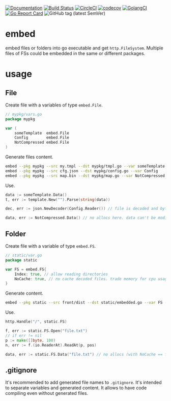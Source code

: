 [![Documentation](https://godoc.org/github.com/nikandfor/embed?status.svg)](https://pkg.go.dev/github.com/nikandfor/embed)
[![Build Status](https://travis-ci.com/nikandfor/embed.svg?branch=master)](https://travis-ci.com/nikandfor/embed)
[![CircleCI](https://circleci.com/gh/nikandfor/embed.svg?style=svg)](https://circleci.com/gh/nikandfor/embed)
[![codecov](https://codecov.io/gh/nikandfor/embed/branch/master/graph/badge.svg)](https://codecov.io/gh/nikandfor/embed)
[![GolangCI](https://golangci.com/badges/github.com/nikandfor/embed.svg)](https://golangci.com/r/github.com/nikandfor/embed)
[![Go Report Card](https://goreportcard.com/badge/github.com/nikandfor/embed)](https://goreportcard.com/report/github.com/nikandfor/embed)
![GitHub tag (latest SemVer)](https://img.shields.io/github/v/tag/nikandfor/embed?sort=semver)

# embed

embed files or folders into go executable and get `http.FileSystem`. Multiple files of FSs could be embedded in the same or different packages.

# usage

## File

Create file with a variables of type `embed.File`.
```go
// mypkg/vars.go
package mypkg

var (
    someTemplate  embed.File
    Config        embed.File
    NotCompressed embed.File
)
```

Generate files content.
```bash
embed --pkg mypkg --src my.tmpl --dst mypkg/tmpl.go --var someTemplate
embed --pkg mypkg --src cfg.json --dst mypkg/config.go --var Config
embed --pkg mypkg --src map.bin --dst mypkg/map.go --var NotCompressed --no-compress
```

Use.
```go
data := someTemplate.Data()
t, err := template.New("").Parse(string(data))

dec, err := json.NewDecoder(Config.Reader()) // file is decoded and bytes.NewReader(data) is returned.

data, err := NotCompressed.Data() // no allocs here. data can't be modified.
```

## Folder

Create file with a variable of type `embed.FS`.
```go
// static/var.go
package static

var FS = embed.FS{
    Index: true, // allow reading directories
    NoCache: true, // no cache decoded files. trade memory for cpu usage
}
```

Generate content.
```bash
embed --pkg static --src front/dist --dst static/embedded.go --var FS --skip-hidden front/dist/not_needed.txt front/dist/any_number_of_excludes.html
```

Use.
```go
http.Handle("/", static.FS)

f, err := static.FS.Open("file.txt")
// if err != nil
p := make([]byte, 100)
n, err := f.(io.ReaderAt).ReadAt(p, pos)

data, err := static.FS.Data("file.txt") // no allocs (with NoCache == false or --no-compress)
```

## .gitignore

It's recommended to add generated file names to `.gitignore`. It's intended to separate variables and generated content. It allows to have code compiling even without generated files.
